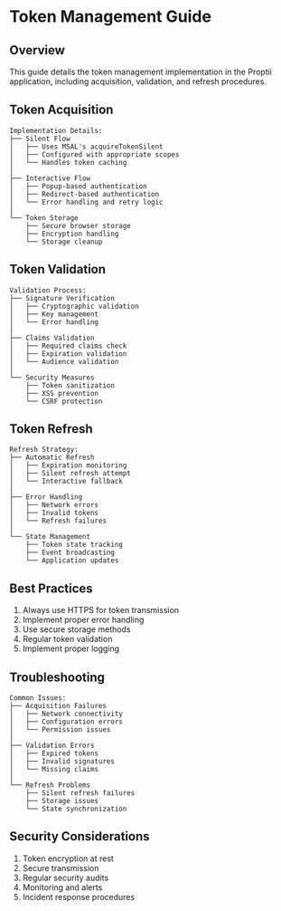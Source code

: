 # Token Management Guide

## Overview
This guide details the token management implementation in the Proptii application, including acquisition, validation, and refresh procedures.

## Token Acquisition
```
Implementation Details:
├── Silent Flow
│   ├── Uses MSAL's acquireTokenSilent
│   ├── Configured with appropriate scopes
│   └── Handles token caching
│
├── Interactive Flow
│   ├── Popup-based authentication
│   ├── Redirect-based authentication
│   └── Error handling and retry logic
│
└── Token Storage
    ├── Secure browser storage
    ├── Encryption handling
    └── Storage cleanup
```

## Token Validation
```
Validation Process:
├── Signature Verification
│   ├── Cryptographic validation
│   ├── Key management
│   └── Error handling
│
├── Claims Validation
│   ├── Required claims check
│   ├── Expiration validation
│   └── Audience validation
│
└── Security Measures
    ├── Token sanitization
    ├── XSS prevention
    └── CSRF protection
```

## Token Refresh
```
Refresh Strategy:
├── Automatic Refresh
│   ├── Expiration monitoring
│   ├── Silent refresh attempt
│   └── Interactive fallback
│
├── Error Handling
│   ├── Network errors
│   ├── Invalid tokens
│   └── Refresh failures
│
└── State Management
    ├── Token state tracking
    ├── Event broadcasting
    └── Application updates
```

## Best Practices
1. Always use HTTPS for token transmission
2. Implement proper error handling
3. Use secure storage methods
4. Regular token validation
5. Implement proper logging

## Troubleshooting
```
Common Issues:
├── Acquisition Failures
│   ├── Network connectivity
│   ├── Configuration errors
│   └── Permission issues
│
├── Validation Errors
│   ├── Expired tokens
│   ├── Invalid signatures
│   └── Missing claims
│
└── Refresh Problems
    ├── Silent refresh failures
    ├── Storage issues
    └── State synchronization
```

## Security Considerations
1. Token encryption at rest
2. Secure transmission
3. Regular security audits
4. Monitoring and alerts
5. Incident response procedures 